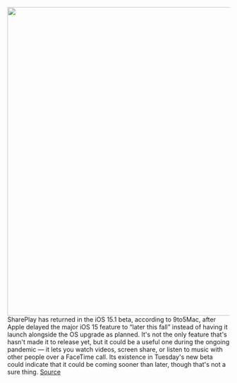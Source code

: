 <img src='https://cdn.vox-cdn.com/thumbor/NMft9gUuZi0pGwX5Xp0uKewM3LY=/0x0:2043x1346/1200x800/filters:focal(859x510:1185x836)/cdn.vox-cdn.com/uploads/chorus_image/image/69891588/D3743FFE_9B62_4074_ADC3_50C2232BB74A.0.jpeg' width='700px' /><br/>
SharePlay has returned in the iOS 15.1 beta, according to 9to5Mac, after Apple delayed the major iOS 15 feature to “later this fall” instead of having it launch alongside the OS upgrade as planned. It's not the only feature that's hasn't made it to release yet, but it could be a useful one during the ongoing pandemic — it lets you watch videos, screen share, or listen to music with other people over a FaceTime call. Its existence in Tuesday's new beta could indicate that it could be coming sooner than later, though that's not a sure thing.
<a href='https://www.theverge.com/2021/9/21/22686897/ios-15-1-beta-shareplay-feature-announced-removed-coming-soon-vaccine-card'> Source <a/>